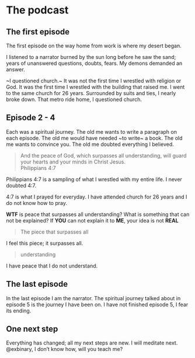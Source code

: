 # The podcast
## The first episode
The first episode on the way home from work is where my desert began. 

I listened to a narrator burned by the sun long before he saw the sand; years of unanswered questions, doubts, fears. My demons demanded an answer. 

~I questioned church.~ It was not the first time I wrestled with religion or God. It was the first time I wrestled with the building that raised me. I went to the same church for 26 years. Surrounded by suits and ties, I nearly broke down. That metro ride home, I questioned church. 

## Episode 2 - 4
Each was a spiritual journey. The old me wants to write a paragraph on each episode. The old me would have needed ~to write~ a book. The old me wants to convince you. The old me doubted everything I believed. 

> And the peace of God, which surpasses all understanding, will guard your hearts and your minds in Christ Jesus.   
> Philippians 4:7   

Philippians 4:7 is a sampling of what I wrestled with my entire life. I never doubted 4:7. 

4:7 is what I prayed for everyday. I have attended church for 26 years and I do not know how to pray. 

**WTF** is peace that surpasses all understanding? What is something that can not be explained? If **YOU** can not explain it to **ME**, your idea is not **REAL** 

> The piece that surpasses all   

I feel this piece; it surpasses all.

> understanding  

I have peace that I do not understand. 

## The last episode
In the last episode I am the narrator. The spiritual journey talked about in episode 5 is the journey I have been on. I have not finished episode 5, I fear its ending. 

## One next step
Everything has changed; all my next steps are new. I will meditate next. @exbinary, I don’t know how, will you teach me?
